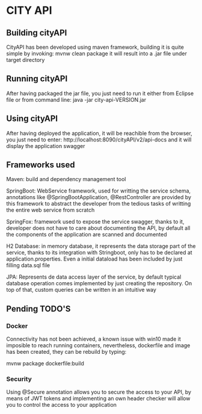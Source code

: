 <h1>CITY API</h1>
<h2>Building cityAPI</h2>
CityAPI has been developed using maven framework, building it is quite simple by invoking:
mvnw clean package
it will result into a .jar file under target directory
<h2>Running cityAPI</h2>
After having packaged the jar file, you just need to run it either from Eclipse file or from command line:
java -jar city-api-VERSION.jar
<h2>Using cityAPI</h2>
After having deployed the application, it will be reachible from the browser, you just need to enter:
http://localhost:8090/cityAPI/v2/api-docs
and it will display the application swagger
<h2>Frameworks used</h2>
<p>Maven: build and dependency management tool</p>
<p>SpringBoot: WebService framework, used for writting the service schema, annotations like @SpringBootApplication, @RestController are provided by this framework to abstract the developer from the tedious tasks of writting the entire web service from scratch</p>
<p>SpringFox: framework used to expose the service swagger, thanks to it, developer does not have to care about documenting the API, by default all the components of the application are scanned and documented</p>
<p>H2 Database: in memory database, it represents the data storage part of the service, thanks to its integration with Stringboot, only has to be declared at application.properties.  Even a initial dataload has been included by just filling data.sql file</p>
<p>JPA: Represents de data access layer of the service, by default typical database operation comes implemented by just creating the repository.  On top of that, custom queries can be written in an intuitive way</p>
<h2>Pending TODO'S</h2>
<h3>Docker</h3>
Connectivity has not been achieved, a known issue with win10 made it imposible to reach running containers, nevertheless, dockerfile and image has been created, they can be rebuild by typing:
<p>mvnw package dockerfile:build</p>
<h3>Security</h3>
Using @Secure annotation allows you to secure the access to your API, by means of JWT tokens and implementing an own header checker will allow you to control the access to your application
